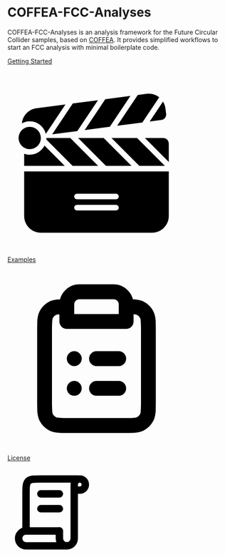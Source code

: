 
<h1>COFFEA-FCC-Analyses</h1>

COFFEA-FCC-Analyses is an analysis framework for the Future Circular Collider samples, based on [COFFEA](https://coffea-hep.readthedocs.io/en/latest/). It provides simplified workflows to start an FCC analysis with minimal boilerplate code.


<div class="grid grid-cols-2 m-2 p-2 ">
  <!-- Card: Getting Started -->
  <a href="https://coffea-fcc-analyses.readthedocs.io/en/latest/getting-started/index.html">
  <div class="flex flex-col transition ease-in-out delay-150 bg-cyan-800 m-2 p-1 hover:bg-slate-400 hover:scale-105">
    <div class="py-2" >
      <p class="text-3xl font-bold text-center">Getting Started </p>
    </div>
    <div class="flex justify-center items-center">
      <svg version="1.1" id="Uploaded to svgrepo.com" xmlns="http://www.w3.org/2000/svg" xmlns:xlink="http://www.w3.org/1999/xlink" 
	 width="400px" height="400px" viewBox="0 0 32 32" xml:space="preserve">
<path class="stone_een" d="M17.707,17l-5-5h4.586l5,5H17.707z M4,15c-0.353,0-0.686-0.072-1-0.184V17h7.293l-3.635-3.635
	C6.159,14.332,5.163,15,4,15z M27.659,8.761c0.547-0.072,0.933-0.574,0.861-1.121l-0.13-0.992c-0.057-0.436-0.214-0.832-0.432-1.184
	l-2.392,3.573L27.659,8.761z M24.247,9.21l3.025-4.518c-0.516-0.409-1.161-0.655-1.853-0.655c-0.13,0-0.261,0.008-0.394,0.026
	l-1.6,0.21L19.72,9.806L24.247,9.21z M28.293,17l-5-5h-4.586l5,5H28.293z M16.293,17l-5-5h-0.662H7c0,0.091-0.014,0.177-0.025,0.264
	L11.707,17H16.293z M6,12c0-1.105-0.895-2-2-2s-2,0.895-2,2c0,1.105,0.895,2,2,2S6,13.105,6,12z M3,18h26v8c0,1.657-1.343,3-3,3H6
	c-1.657,0-3-1.343-3-3V18z M12,22.5c0,0.276,0.224,0.5,0.5,0.5h7c0.276,0,0.5-0.224,0.5-0.5S19.776,22,19.5,22h-7
	C12.224,22,12,22.224,12,22.5z M12,24.5c0,0.276,0.224,0.5,0.5,0.5h7c0.276,0,0.5-0.224,0.5-0.5S19.776,24,19.5,24h-7
	C12.224,24,12,24.224,12,24.5z M28,12h-3.293L29,16.293V13C29,12.448,28.552,12,28,12z M18.401,9.98l3.706-5.535l-4.525,0.593
	l-3.708,5.538L18.401,9.98z M12.555,10.75l3.709-5.539L11.74,5.803l-3.706,5.542L12.555,10.75z M6.894,11.25l3.527-5.274
	L5.195,6.661c-1.417,0.186-2.468,1.334-2.593,2.7C3.021,9.138,3.492,9,4,9C5.396,9,6.559,9.958,6.894,11.25z"/>
      </svg>
    </div>
  </div>
  </a>
  <!-- Card: Examples -->
  <a href="https://coffea-fcc-analyses.readthedocs.io/en/latest/examples/index.html">
  <div class="flex flex-col transition ease-in-out delay-150 bg-cyan-800 m-2 p-1 hover:bg-slate-400 hover:scale-105 ">
    <div class="py-2">
      <p class="text-3xl font-bold text-center">Examples </p>
    </div>
    <div class="flex justify-center items-center" >
      <svg width="400px" height="400px" viewBox="0 0 24 24" fill="none" xmlns="http://www.w3.org/2000/svg">
<path d="M8 5.00005C7.01165 5.00082 6.49359 5.01338 6.09202 5.21799C5.71569 5.40973 5.40973 5.71569 5.21799 6.09202C5 6.51984 5 7.07989 5 8.2V17.8C5 18.9201 5 19.4802 5.21799 19.908C5.40973 20.2843 5.71569 20.5903 6.09202 20.782C6.51984 21 7.07989 21 8.2 21H15.8C16.9201 21 17.4802 21 17.908 20.782C18.2843 20.5903 18.5903 20.2843 18.782 19.908C19 19.4802 19 18.9201 19 17.8V8.2C19 7.07989 19 6.51984 18.782 6.09202C18.5903 5.71569 18.2843 5.40973 17.908 5.21799C17.5064 5.01338 16.9884 5.00082 16 5.00005M8 5.00005V7H16V5.00005M8 5.00005V4.70711C8 4.25435 8.17986 3.82014 8.5 3.5C8.82014 3.17986 9.25435 3 9.70711 3H14.2929C14.7456 3 15.1799 3.17986 15.5 3.5C15.8201 3.82014 16 4.25435 16 4.70711V5.00005M15 12H12M15 16H12M9 12H9.01M9 16H9.01" stroke="#000000" stroke-width="2" stroke-linecap="round" stroke-linejoin="round"/>
      </svg>
    </div>
  </div>
  </a>
</div>
<div class="m-2 p-2 ">
  <!-- Card: Getting Started -->
  <a href="https://coffea-fcc-analyses.readthedocs.io/en/latest/getting-started/index.html">
  <div class="flex flex-col transition ease-in-out delay-150 bg-cyan-800 m-2 p-1 hover:bg-slate-400 hover:scale-105">
    <div class="py-2" >
      <p class="text-3xl font-bold text-center">License </p>
    </div>
    <div class="flex justify-center items-center">
      <svg width="200px" height="200px" viewBox="0 0 24 24" fill="none" xmlns="http://www.w3.org/2000/svg">
<path d="M19 3H9V3C7.11438 3 6.17157 3 5.58579 3.58579C5 4.17157 5 5.11438 5 7V10.5V17" stroke="#000000" stroke-width="2" stroke-linecap="round" stroke-linejoin="round"/>
<path d="M14 17V19C14 20.1046 14.8954 21 16 21V21C17.1046 21 18 20.1046 18 19V9V4.5C18 3.67157 18.6716 3 19.5 3V3C20.3284 3 21 3.67157 21 4.5V4.5C21 5.32843 20.3284 6 19.5 6H18.5" stroke="#000000" stroke-width="2" stroke-linecap="round" stroke-linejoin="round"/>
<path d="M16 21H5C3.89543 21 3 20.1046 3 19V19C3 17.8954 3.89543 17 5 17H14" stroke="#000000" stroke-width="2" stroke-linecap="round" stroke-linejoin="round"/>
<path d="M9 7H14" stroke="#000000" stroke-width="2" stroke-linecap="round" stroke-linejoin="round"/>
<path d="M9 11H14" stroke="#000000" stroke-width="2" stroke-linecap="round" stroke-linejoin="round"/>
      </svg>
    </div>
  </div>
  </a>
</div>
